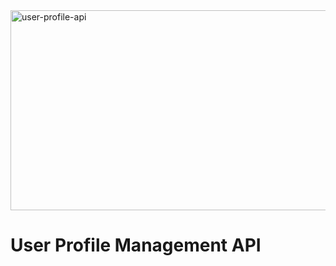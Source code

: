<img src="https://socialify.git.ci/Thandekaportiap/user-profile-api/image?language=1&owner=1&name=1&stargazers=1&theme=Light" alt="user-profile-api" width="640" height="320" />

<h1>User Profile Management API</h1>
